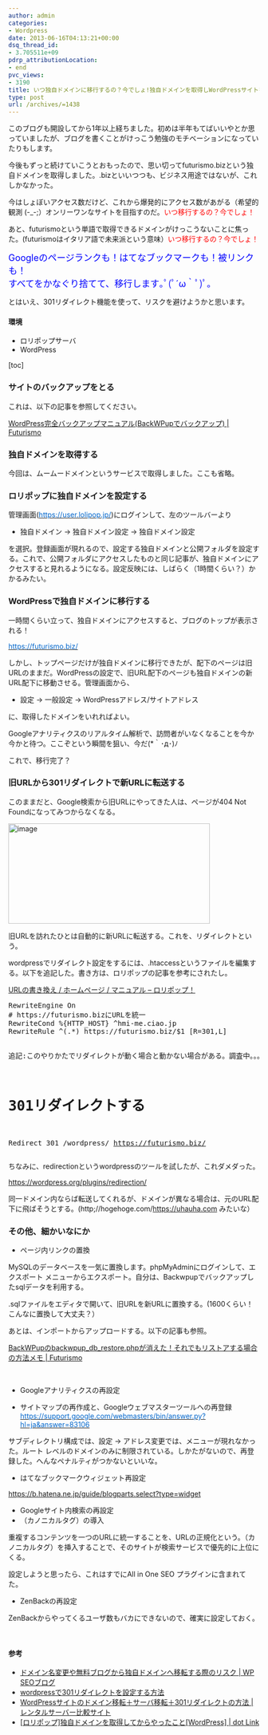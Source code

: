 ```yaml
---
author: admin
categories:
- Wordpress
date: 2013-06-16T04:13:21+00:00
dsq_thread_id:
- 3.705511e+09
pdrp_attributionLocation:
- end
pvc_views:
- 3190
title: いつ独自ドメインに移行するの？今でしょ!独自ドメインを取得しWordPressサイトを移行したまとめ
type: post
url: /archives/=1438
---
```


このブログも開設してから1年以上経ちました。初めは半年もてばいいやとか思っていましたが、ブログを書くことがけっこう勉強のモチベーションになっていたりもします。

今後もずっと続けていこうとおもったので、思い切ってfuturismo.bizという独自ドメインを取得しました。.bizといいつつも、ビジネス用途ではないが、これしかなかった。

今はしょぼいアクセス数だけど、これから爆発的にアクセス数があがる（希望的観測 (-_-;）オンリーワンなサイトを目指すのだ。<span style="color: #ff0000;">いつ移行するの？今でしょ！</span>

あと、futurismoという単語で取得できるドメインがけっこうないことに焦った。(futurismoはイタリア語で未来派という意味）<span style="color: #ff0000;">いつ移行するの？今でしょ！</span>

<span style="font-size: large;"><span style="color: #0000ff;">Googleのページランクも！はてなブックマークも！被リンクも！<br /> </span><span style="color: #0000ff;">すべてをかなぐり捨てて、移行します｡ﾟ(ﾟ´ω｀ﾟ)ﾟ｡</span></span>

とはいえ、301リダイレクト機能を使って、リスクを避けようかと思います。

#### 環境

  * ロリポップサーバ
  * WordPress

[toc]

### サイトのバックアップをとる

これは、以下の記事を参照してください。

<a href="https://futurismo.biz/archives/1129" target="_blank">WordPress完全バックアップマニュアル(BackWPupでバックアップ) | Futurismo</a>

### 独自ドメインを取得する

今回は、ムームードメインというサービスで取得しました。ここも省略。

### ロリポップに独自ドメインを設定する

管理画面([<span style="color: #0066cc;">https://user.lolipop.jp/</span>][1])にログインして、左のツールバーより

  * 独自ドメイン -> 独自ドメイン設定 -> 独自ドメイン設定

を選択。登録画面が現れるので、設定する独自ドメインと公開フォルダを設定する。これで、公開フォルダにアクセスしたものと同じ記事が、独自ドメインにアクセスすると見れるようになる。設定反映には、しばらく（1時間くらい？）かかるみたい。

### WordPressで独自ドメインに移行する

一時間くらい立って、独自ドメインにアクセスすると、ブログのトップが表示される！

[<span style="color: #0066cc;">https://futurismo.biz/</span>][2]

しかし、トップページだけが独自ドメインに移行できたが、配下のページは旧URLのままだ。WordPressの設定で、旧URL配下のページも独自ドメインの新URL配下に移動させる。管理画面から、

  * 設定 -> 一般設定 -> WordPressアドレス/サイトアドレス

に、取得したドメインをいれればよい。

Googleアナリティクスのリアルタイム解析で、訪問者がいなくなることを今か今かと待つ。ここぞという瞬間を狙い、今だ(*｀･д･)ﾉ

これで、移行完了？

### 旧URLから301リダイレクトで新URLに転送する

このままだと、Google検索から旧URLにやってきた人は、ページが404 Not Foundになってみつからなくなる。

[<img style="background-image: none; padding-top: 0px; padding-left: 0px; display: inline; padding-right: 0px; border-width: 0px;" title="image" alt="image" src="https://futurismo.biz/wp-content/uploads/image_thumb101.png" width="404" height="201" border="0" />][3]

旧URLを訪れたひとは自動的に新URLに転送する。これを、リダイレクトという。

wordpressでリダイレクト設定をするには、.htaccessというファイルを編集する。以下を追記した。書き方は、ロリポップの記事を参考にされたし。

<a href="https://lolipop.jp/manual/hp/htaccess-08/" target="_blank">URLの書き換え / ホームページ / マニュアル &#8211; ロリポップ！</a>

<div class="wlWriterEditableSmartContent" id="scid:812469c5-0cb0-4c63-8c15-c81123a09de7:b9e960f7-d70c-4a42-88de-86ac9c7376f4" style="float: none; margin: 0px; display: inline; padding: 0px;">
  <pre name="code" class="xml">RewriteEngine On
# https://futurismo.bizにURLを統一
RewriteCond %{HTTP_HOST} ^hmi-me.ciao.jp
RewriteRule ^(.*) https://futurismo.biz/$1 [R=301,L]

追記:このやりかたでリダイレクトが動く場合と動かない場合がある。調査中。。。

# 301リダイレクトする
Redirect 301 /wordpress/ https://futurismo.biz/</pre>
</div>

ちなみに、redirectionというwordpressのツールを試したが、これダメダった。

<https://wordpress.org/plugins/redirection/>

同一ドメイン内ならば転送してくれるが、ドメインが異なる場合は、元のURL配下に飛ばそうとする。(http;//hogehoge.com/https://uhauha.com みたいな）

### その他、細かいなにか

  * ページ内リンクの置換

MySQLのデータベースを一気に置換します。phpMyAdminにログインして、エクスポート メニューからエクスポート。自分は、Backwpupでバックアップしたsqlデータを利用する。

.sqlファイルをエディタで開いて、旧URLを新URLに置換する。(1600くらい！こんなに置換して大丈夫？）

あとは、インポートからアップロードする。以下の記事も参照。

<a href="https://futurismo.biz/archives/1417" target="_blank">BackWPupのbackwpup_db_restore.phpが消えた！それでもリストアする場合の方法メモ | Futurismo</a>

&nbsp;

  * Googleアナリティクスの再設定
  * サイトマップの再作成と、Googleウェブマスターツールへの再登録 
    [<span style="color: #0066cc;">https://support.google.com/webmasters/bin/answer.py?hl=ja&answer=83106</span>][4]</li> </ul> 
    
    サブディレクトリ構成では、設定 -> アドレス変更では、メニューが現れなかった。ルート レベルのドメインのみに制限されている。しかたがないので、再登録した。へんなペナルティがつかないといいな。
    
      * はてなブックマークウィジェット再設定
    
    <https://b.hatena.ne.jp/guide/blogparts.select?type=widget>
    
      * Googleサイト内検索の再設定
      * <link rel=”canonical”>（カノニカルタグ）の導入
    
    重複するコンテンツを一つのURLに統一することを、URLの正規化という。<link rel=”canonical”>（カノニカルタグ）を挿入することで、そのサイトが検索サービスで優先的に上位にくる。
    
    設定しようと思ったら、これはすでにAll in One SEO プラグインに含まれてた。
    
      * ZenBackの再設定
    
    ZenBackからやってくるユーザ数もバカにできないので、確実に設定しておく。
    
    &nbsp;
    
    #### 参考
    
      * <a href="https://www.seotemplate.biz/blog/seo-taisaku/13003/" target="_blank">ドメイン名変更や無料ブログから独自ドメインへ移転する際のリスク | WP SEOブログ</a>
      * <a href="https://seikouknowhow.com/wordpress/wordpress%E3%81%A7301%E3%83%AA%E3%83%80%E3%82%A4%E3%83%AC%E3%82%AF%E3%83%88%E3%82%92%E8%A8%AD%E5%AE%9A%E3%81%99%E3%82%8B%E6%96%B9%E6%B3%95.html" target="_blank">wordpressで301リダイレクトを設定する方法</a>
      * <a href="https://rensabanet.com/blog/4907/" target="_blank">WordPressサイトのドメイン移転＋サーバ移転＋301リダイレクトの方法 | レンタルサーバー比較サイト</a>
      * <a href="https://neloopo.com/web/domain-settings/" target="_blank">[ロリポップ]独自ドメインを取得してからやったこと[WordPress] | dot Link</a>

 [1]: https://user.lolipop.jp/
 [2]: https://futurismo.biz/
 [3]: https://futurismo.biz/wp-content/uploads/image101.png
 [4]: https://support.google.com/webmasters/bin/answer.py?hl=ja&answer=83106